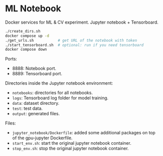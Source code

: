 # ML Notebook

Docker services for ML & CV experiment. Jupyter notebook + Tensorboard.

```bash
./create_dirs.sh
docker compose up -d
./get_urls.sh           # get URL of the notebook with token
./start_tensorboard.sh  # optional: run if you need tensorboard
docker compose down
```

Ports:

- 8888: Notebook port.
- 8889: Tensorboard port.

Directories inside the Jupyter notebook environment:

- `notebooks`: directories for all notebooks.
- `logs`: Tensorboard log folder for model training.
- `data`: dataset directory.
- `test`: test data.
- `output`: generated files.

Files:

- `jupyter_notebook/Dockerfile`: added some additional packages on top of the gpu-jupyter Dockerfile.
- `start_env.sh`: start the original jupyter notebook container.
- `stop_env.sh`: stop the original jupyter notebook container.
